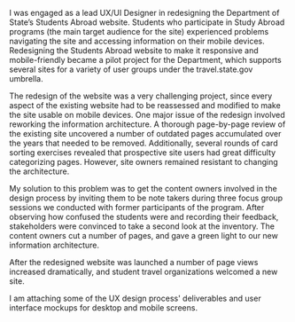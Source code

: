 I was engaged as a lead UX/UI Designer in redesigning the Department of State’s Students Abroad website. Students who participate in Study Abroad programs (the main target audience for the site) experienced problems navigating the site and accessing information on their mobile devices. Redesigning the Students Abroad website to make it responsive and mobile-friendly became a pilot project for the Department, which supports several sites for a variety of user groups under the travel.state.gov umbrella.

The redesign of the website was a very challenging project, since every aspect of the existing website had to be reassessed and modified to make the site usable on mobile devices. One major issue of the redesign involved reworking the information architecture. A thorough page-by-page review of the existing site uncovered a number of outdated pages accumulated over the years that needed to be removed. Additionally, several rounds of card sorting exercises revealed that prospective site users had great difficulty categorizing pages. However, site owners remained resistant to changing the architecture.

My solution to this problem was to get the content owners involved in the design process by inviting them to be note takers during three focus group sessions we conducted with former participants of the program. After observing how confused the students were and recording their feedback, stakeholders were convinced to take a second look at the inventory. The content owners cut a number of pages, and gave a green light to our new information architecture.

After the redesigned website was launched a number of page views increased dramatically, and student travel organizations welcomed a new site.

I am attaching some of the UX design process' deliverables and user interface mockups for desktop and mobile screens.
